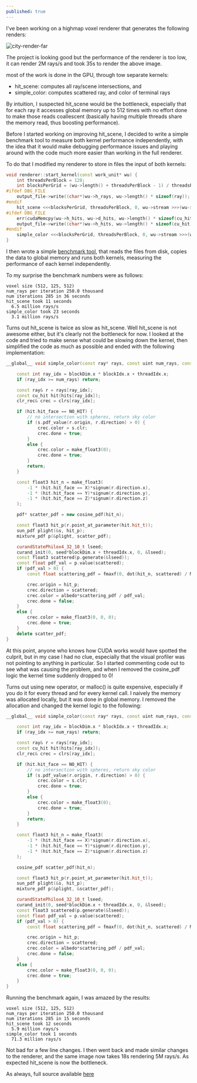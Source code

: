 ```yaml
---
published: true
---
```

I've been working on a highmap voxel renderer that generates the following renders:

![city-render-far]({{site.baseurl}}/images/city_sun_far.png)

The project is looking good but the performance of the renderer is too low, it can render 2M rays/s and took 35s to render the above image.

most of the work is done in the GPU, through tow separate kernels:
- hit_scene: computes all ray/scene intersections, and
- simple_color: computes scattered ray, and color of terminal rays

By intuition, I suspected hit_scene would be the bottleneck, especially that for each ray it accesses global memory up to 512 times with no effort done to make those reads coallescent (basically having multiple threads share the memory read, thus boosting performance).

Before I started working on improving hit_scene, I decided to write a simple benchmark tool to measure both kernel performance independently, with the idea that it would make debugging performance issues and playing around with the code much more easier than working in the full renderer.

To do that I modified my renderer to store in files the input of both kernels:

```cpp
void renderer::start_kernel(const work_unit* wu) {
	int threadsPerBlock = 128;
	int blocksPerGrid = (wu->length() + threadsPerBlock - 1) / threadsPerBlock;
#ifdef DBG_FILE
	output_file->write((char*)wu->h_rays, wu->length() * sizeof(ray));
#endif
	hit_scene <<<blocksPerGrid, threadsPerBlock, 0, wu->stream >>>(wu->d_rays, wu->length(), d_heightmap, model->size, 0.1f, FLT_MAX, wu->d_hits);
#ifdef DBG_FILE
	err(cudaMemcpy(wu->h_hits, wu->d_hits, wu->length() * sizeof(cu_hit), cudaMemcpyDeviceToHost), "copy hits from device to host");
	output_file->write((char*)wu->h_hits, wu->length() * sizeof(cu_hit));
#endif
	simple_color <<<blocksPerGrid, threadsPerBlock, 0, wu->stream >>>(wu->d_rays, wu->length(), wu->d_hits, wu->d_clrs, num_runs++, model_albedo, scene_sun, max_depth);
}
```

I then wrote a simple [benchmark tool](https://github.com/voxel-tracer/v-elev/blob/leaner-kernel-code/bench/kernel.cu), that reads the files from disk, copies the data to global memory and runs both kernels, measuring the performance of each kernel independently.

To my surprise the benchmark numbers were as follows:

```
voxel size (512, 125, 512)
num_rays per iteration 250.0 thousand
num iterations 285 in 36 seconds
hit_scene took 11 seconds
  6.5 million rays/s
simple_color took 23 seconds
  3.1 million rays/s
```

Turns out hit_scene is twice as slow as hit_scene. Well hit_scene is not awesome either, but it's clearly not the bottleneck for now. I looked at the code and tried to make sense what could be slowing down the kernel, then simplified the code as much as possible and ended with the following implementation:

```cpp
__global__ void simple_color(const ray* rays, const uint num_rays, const cu_hit* hits, clr_rec* clrs, const uint seed, const float3 albedo, const sun s) {

	const int ray_idx = blockDim.x * blockIdx.x + threadIdx.x;
	if (ray_idx >= num_rays) return;

	const ray& r = rays[ray_idx];
	const cu_hit hit(hits[ray_idx]);
	clr_rec& crec = clrs[ray_idx];

	if (hit.hit_face == NO_HIT) {
		// no intersection with spheres, return sky color
		if (s.pdf_value(r.origin, r.direction) > 0) {
			crec.color = s.clr;
			crec.done = true;
		}
		else {
			crec.color = make_float3(0);
			crec.done = true;
		}
		return;
	}

	const float3 hit_n = make_float3(
		-1 * (hit.hit_face == X)*signum(r.direction.x),
		-1 * (hit.hit_face == Y)*signum(r.direction.y),
		-1 * (hit.hit_face == Z)*signum(r.direction.z)
	);

	pdf* scatter_pdf = new cosine_pdf(hit_n);

	const float3 hit_p(r.point_at_parameter(hit.hit_t));
	sun_pdf plight(&s, hit_p);
	mixture_pdf p(&plight, scatter_pdf);

	curandStatePhilox4_32_10_t lseed;
	curand_init(0, seed*blockDim.x + threadIdx.x, 0, &lseed);
	const float3 scattered(p.generate(&lseed));
	const float pdf_val = p.value(scattered);
	if (pdf_val > 0) {
		const float scattering_pdf = fmaxf(0, dot(hit_n, scattered) / M_PI);

		crec.origin = hit_p;
		crec.direction = scattered;
		crec.color = albedo*scattering_pdf / pdf_val;
		crec.done = false;
	}
	else {
		crec.color = make_float3(0, 0, 0);
		crec.done = true;
	}
	delete scatter_pdf;
}
```

At this point, anyone who knows how CUDA works would have spotted the culprit, but in my case I had no clue, especially that the visual profiler was not pointing to anything in particular. So I started commenting code out to see what was causing the problem, and when I removed the cosine_pdf logic the kernel time suddenly dropped to 0!

Turns out using new operator, or malloc() is quite expensive, especially if you do it for every thread and for every kernel call. I naively the memory was allocated locally, but it was done in global memory. I removed the allocation and changed the kernel logic to the following:

```cpp
__global__ void simple_color(const ray* rays, const uint num_rays, const cu_hit* hits, clr_rec* clrs, const uint seed, const float3 albedo, const sun s) {

	const int ray_idx = blockDim.x * blockIdx.x + threadIdx.x;
	if (ray_idx >= num_rays) return;

	const ray& r = rays[ray_idx];
	const cu_hit hit(hits[ray_idx]);
	clr_rec& crec = clrs[ray_idx];

	if (hit.hit_face == NO_HIT) {
		// no intersection with spheres, return sky color
		if (s.pdf_value(r.origin, r.direction) > 0) {
			crec.color = s.clr;
			crec.done = true;
		}
		else {
			crec.color = make_float3(0);
			crec.done = true;
		}
		return;
	}

	const float3 hit_n = make_float3(
		-1 * (hit.hit_face == X)*signum(r.direction.x),
		-1 * (hit.hit_face == Y)*signum(r.direction.y),
		-1 * (hit.hit_face == Z)*signum(r.direction.z)
	);

	cosine_pdf scatter_pdf(hit_n);

	const float3 hit_p(r.point_at_parameter(hit.hit_t));
	sun_pdf plight(&s, hit_p);
	mixture_pdf p(&plight, &scatter_pdf);

	curandStatePhilox4_32_10_t lseed;
	curand_init(0, seed*blockDim.x + threadIdx.x, 0, &lseed);
	const float3 scattered(p.generate(&lseed));
	const float pdf_val = p.value(scattered);
	if (pdf_val > 0) {
		const float scattering_pdf = fmaxf(0, dot(hit_n, scattered) / M_PI);

		crec.origin = hit_p;
		crec.direction = scattered;
		crec.color = albedo*scattering_pdf / pdf_val;
		crec.done = false;
	}
	else {
		crec.color = make_float3(0, 0, 0);
		crec.done = true;
	}
}
```

Running the benchmark again, I was amazed by the results:

```
voxel size (512, 125, 512)
num_rays per iteration 250.0 thousand
num iterations 285 in 15 seconds
hit_scene took 12 seconds
  5.9 million rays/s
simple_color took 1 seconds
  71.3 million rays/s
```

Not bad for a few line changes. I then went back and made similar changes to the renderer, and the same image now takes 18s rendering 5M rays/s. As expected hit_scene is now the bottleneck.

As always, full source available [here](https://github.com/voxel-tracer/v-elev)
